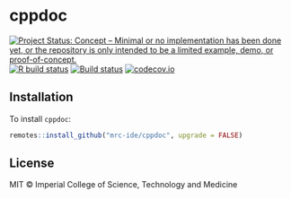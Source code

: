# cppdoc

<!-- badges: start -->
[![Project Status: Concept – Minimal or no implementation has been done yet, or the repository is only intended to be a limited example, demo, or proof-of-concept.](https://www.repostatus.org/badges/latest/concept.svg)](https://www.repostatus.org/#concept)
[![R build status](https://github.com/reside-ic/cppdoc/workflows/R-CMD-check/badge.svg)](https://github.com/reside-ic/cppdoc/actions)
[![Build status]()](https://buildkite.com/mrc-ide/mrcide/cppdoc?branch=main)
[![codecov.io](https://codecov.io/github/mrc-ide/cppdoc/coverage.svg?branch=main)](https://codecov.io/github/mrc-ide/cppdoc?branch=main)
<!-- badges: end -->

## Installation

To install `cppdoc`:

```r
remotes::install_github("mrc-ide/cppdoc", upgrade = FALSE)
```

## License

MIT © Imperial College of Science, Technology and Medicine
